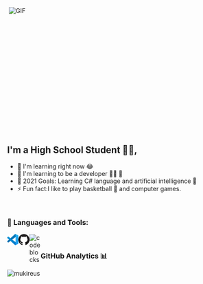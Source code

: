 <img align="right" alt="GIF" src="https://github.com/abhisheknaiidu/abhisheknaiidu/blob/master/code.gif?raw=true" width="500" height="320" />

## I'm a High School Student 👨‍🎓,
- 🌱 I'm learning right now 😂
- 👯 I'm learning to be a developer 👩‍💻 🎨
- 🥅 2021 Goals: Learning C# language and artificial intelligence 🤖
- ⚡ Fun fact:I like to play basketball 🏀 and computer games.

<br />

### 🔧 Languages and Tools:

[<img align="left" alt="Visual Studio Code" width="26px" src="https://raw.githubusercontent.com/github/explore/80688e429a7d4ef2fca1e82350fe8e3517d3494d/topics/visual-studio-code/visual-studio-code.png" />][vsCode]
[<img align="left" alt="Git" width="26px" src="https://raw.githubusercontent.com/github/explore/80688e429a7d4ef2fca1e82350fe8e3517d3494d/topics/github/github.png" />][GitHub]
[<img align="left" alt="codeblocks" width="26px" src="https://raw.githubusercontent.com/github/explore/80688e429a7d4ef2fca1e82350fe8e3517d3494d/topics/codeblocks/codeblocks.png" />][Code::Blocks]

<br />


### GitHub Analytics 📊

  <img height="180em" align="left" src="https://github-readme-stats.vercel.app/api/top-langs?username=Huseyinhzr0&show_icons=true&locale=en&layout=compact&langs_count=8&theme=radical" alt="mukireus"/>
</a>



<br />

[instagram]: https://www.instagram.com/huseyin.hazar0/
[gmail]: huseyinhzr.34@gmail.com
[VsCode]: https://code.visualstudio.com/
[GitHub]: https://github.com/Huseyinhzr0
[gmail]: huseyinhzr.34@gmail.com
[Code::Blocks]: https://www.codeblocks.org/
